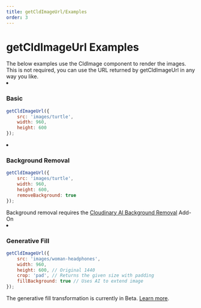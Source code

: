 ```yaml
---
title: getCldImageUrl/Examples
order: 3
---
```


<script>
    import ImageGrid from '$lib/components/ImageGrid.svelte';
    import Callout from '$lib/components/Callout.svelte'
    import { CldImage, getCldImageUrl } from 'svelte-cloudinary'
</script>

# getCldImageUrl Examples

<Callout emoji={false}>
  The below examples use the CldImage component to render the images. This is not required, you can use the URL returned by getCldImageUrl in any way you like.
</Callout>

<ImageGrid>
<li>
    <CldImage
      src={getCldImageUrl({
        src: `images/turtle`,
        width: 960,
        height: 600,
      })}
      width="960"
      height="600"
      sizes="(max-width: 480px) 100vw, 50vw"
      alt=""
      preserveTransformations
    />

### Basic

```js
getCldImageUrl({
	src: 'images/turtle',
	width: 960,
	height: 600
});
```

</li>
<li>
    <CldImage
      src={getCldImageUrl({
        src: `images/turtle`,
        width: 960,
        height: 600,
        removeBackground: true
      })}
      width="960"
      height="600"
      sizes="(max-width: 480px) 100vw, 50vw"
      alt=""
      preserveTransformations
    />

### Background Removal

```js
getCldImageUrl({
	src: 'images/turtle',
	width: 960,
	height: 600,
	removeBackground: true
});
```

<Callout emoji={false}>
  Background removal requires the <a href="https://cloudinary.com/documentation/cloudinary_ai_background_removal_addon">Cloudinary AI Background Removal</a> Add-On
</Callout>
</li>
<li>
  <CldImage
    width="960"
    height="600"
    crop="pad"
    src={`images/woman-headphones`}
    sizes="(max-width: 480px) 100vw, 50vw"
    fillBackground
    alt=""
  />

### Generative Fill

```js
getCldImageUrl({
	src: 'images/woman-headphones',
	width: 960,
	height: 600, // Original 1440
	crop: 'pad', // Returns the given size with padding
	fillBackground: true // Uses AI to extend image
});
```

<Callout emoji={false}>
  The generative fill transformation is currently in Beta. <a href="https://cloudinary.com/documentation/effects_and_artistic_enhancements#generative_fill">Learn more</a>.
</Callout>
</li>
</ImageGrid>
